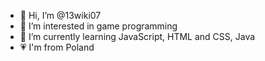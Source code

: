 - 👋 Hi, I’m @13wiki07
- 👀 I’m interested in game programming
- 🌱 I’m currently learning JavaScript, HTML and CSS, Java
- 💗 I'm from Poland

<!---
13wiki07/13wiki07 is a ✨ special ✨ repository because its `README.md` (this file) appears on your GitHub profile.
You can click the Preview link to take a look at your changes.
--->
